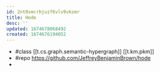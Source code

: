 ```yaml
---
id: 2nt0smcrhjuif6vlv9vksmr
title: Hode
desc: ''
updated: 1674678068492
created: 1674676194052
---
```


- #class [[t.cs.graph.semantic-hypergraph]] [[t.km.pkm]]
- #repo https://github.com/JeffreyBenjaminBrown/hode
- 